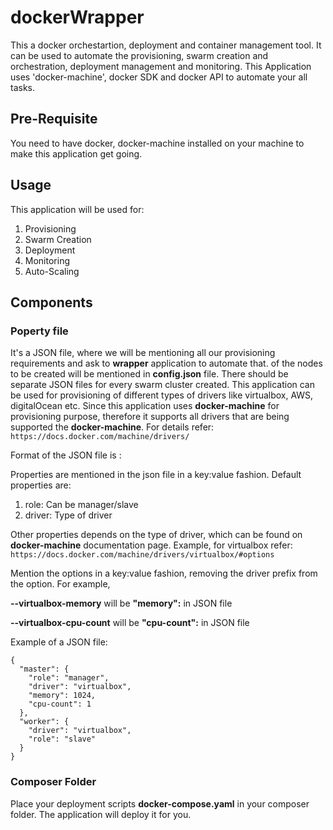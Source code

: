 # dockerWrapper
This a docker orchestartion, deployment and container management tool. It can be used to automate the provisioning, swarm creation and orchestration, deployment management and monitoring.
This Application uses 'docker-machine', docker SDK and docker API to automate your all tasks.

## Pre-Requisite
You need to have docker, docker-machine installed on your machine to make this application get going.

## Usage
This application will be used for:
1. Provisioning
2. Swarm Creation
3. Deployment
4. Monitoring
5. Auto-Scaling

## Components

### Poperty file

It's a JSON file, where we will be mentioning all our provisioning requirements and ask to **wrapper** application to automate that.  of the nodes to be created will be mentioned in **config.json** file.
There should be separate JSON files for every swarm cluster created. This application can be used for provisioning of different types of drivers like virtualbox, AWS, digitalOcean etc. Since this application uses **docker-machine** for provisioning purpose,
therefore it supports all drivers that are being supported the  **docker-machine**. For details refer:
                                ```https://docs.docker.com/machine/drivers/```

Format of the JSON file is <name of machine>:<properties of machine>

Properties are mentioned in the json file in a  key:value fashion. Default properties are:
1. role: Can be manager/slave
2. driver: Type of driver

Other properties depends on the type of driver, which can be found on **docker-machine** documentation page. Example, for virtualbox refer:
                            ```https://docs.docker.com/machine/drivers/virtualbox/#options```

Mention the options in a key:value fashion, removing the driver prefix from the option.
For example,

**--virtualbox-memory** will be **"memory":<value>** in JSON file

**--virtualbox-cpu-count** will be **"cpu-count":<value>** in JSON file

Example of a JSON file:

```
{
  "master": {
    "role": "manager",
    "driver": "virtualbox",
    "memory": 1024,
    "cpu-count": 1
  },
  "worker": {
    "driver": "virtualbox",
    "role": "slave"
  }
}
```

### Composer Folder
Place your deployment scripts **docker-compose.yaml** in your composer folder. The application will deploy it for you.